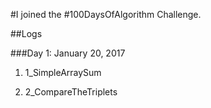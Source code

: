 #I joined the #100DaysOfAlgorithm Challenge.

##Logs

###Day 1: January 20, 2017

1) 1_SimpleArraySum

2) 2_CompareTheTriplets
